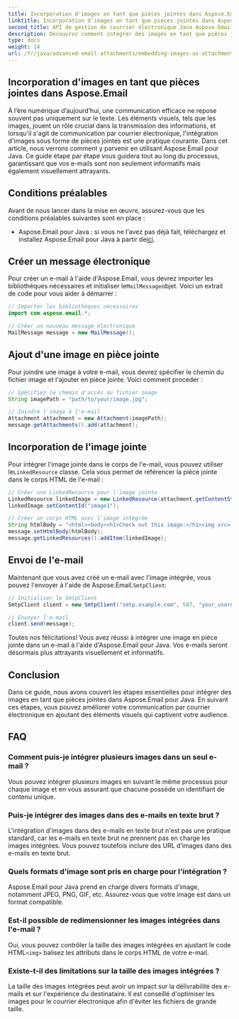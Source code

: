 ```yaml
---
title: Incorporation d'images en tant que pièces jointes dans Aspose.Email
linktitle: Incorporation d'images en tant que pièces jointes dans Aspose.Email
second_title: API de gestion de courrier électronique Java Aspose.Email
description: Découvrez comment intégrer des images en tant que pièces jointes dans Aspose.Email pour Java. Améliorez votre communication par courrier électronique avec un contenu visuellement attrayant.
type: docs
weight: 14
url: /fr/java/advanced-email-attachments/embedding-images-as-attachments/
---
```


## Incorporation d'images en tant que pièces jointes dans Aspose.Email

À l’ère numérique d’aujourd’hui, une communication efficace ne repose souvent pas uniquement sur le texte. Les éléments visuels, tels que les images, jouent un rôle crucial dans la transmission des informations, et lorsqu'il s'agit de communication par courrier électronique, l'intégration d'images sous forme de pièces jointes est une pratique courante. Dans cet article, nous verrons comment y parvenir en utilisant Aspose.Email pour Java. Ce guide étape par étape vous guidera tout au long du processus, garantissant que vos e-mails sont non seulement informatifs mais également visuellement attrayants.

## Conditions préalables

Avant de nous lancer dans la mise en œuvre, assurez-vous que les conditions préalables suivantes sont en place :

-  Aspose.Email pour Java : si vous ne l'avez pas déjà fait, téléchargez et installez Aspose.Email pour Java à partir de[ici](https://releases.aspose.com/email/java/).

## Créer un message électronique

 Pour créer un e-mail à l'aide d'Aspose.Email, vous devrez importer les bibliothèques nécessaires et initialiser le`MailMessage`objet. Voici un extrait de code pour vous aider à démarrer :

```java
// Importer les bibliothèques nécessaires
import com.aspose.email.*;

// Créer un nouveau message électronique
MailMessage message = new MailMessage();
```

## Ajout d'une image en pièce jointe

Pour joindre une image à votre e-mail, vous devrez spécifier le chemin du fichier image et l'ajouter en pièce jointe. Voici comment procéder :

```java
// Spécifiez le chemin d'accès au fichier image
String imagePath = "path/to/your/image.jpg";

// Joindre l'image à l'e-mail
Attachment attachment = new Attachment(imagePath);
message.getAttachments().add(attachment);
```

## Incorporation de l'image jointe

 Pour intégrer l'image jointe dans le corps de l'e-mail, vous pouvez utiliser le`LinkedResource` classe. Cela vous permet de référencer la pièce jointe dans le corps HTML de l'e-mail :

```java
// Créer une LinkedResource pour l'image jointe
LinkedResource linkedImage = new LinkedResource(attachment.getContentStream(), "image/jpeg");
linkedImage.setContentId("image1");

// Créer un corps HTML avec l'image intégrée
String htmlBody = "<html><body><h1>Check out this image:</h1><img src='cid:image1'></body></html>";
message.setHtmlBody(htmlBody);
message.getLinkedResources().addItem(linkedImage);
```

## Envoi de l'e-mail

 Maintenant que vous avez créé un e-mail avec l'image intégrée, vous pouvez l'envoyer à l'aide de Aspose.Email.`SmtpClient`:

```java
// Initialiser le SmtpClient
SmtpClient client = new SmtpClient("smtp.example.com", 587, "your_username", "your_password");

// Envoyer l'e-mail
client.send(message);
```

Toutes nos félicitations! Vous avez réussi à intégrer une image en pièce jointe dans un e-mail à l'aide d'Aspose.Email pour Java. Vos e-mails seront désormais plus attrayants visuellement et informatifs.

## Conclusion

Dans ce guide, nous avons couvert les étapes essentielles pour intégrer des images en tant que pièces jointes dans Aspose.Email pour Java. En suivant ces étapes, vous pouvez améliorer votre communication par courrier électronique en ajoutant des éléments visuels qui captivent votre audience.

## FAQ

### Comment puis-je intégrer plusieurs images dans un seul e-mail ?

Vous pouvez intégrer plusieurs images en suivant le même processus pour chaque image et en vous assurant que chacune possède un identifiant de contenu unique.

### Puis-je intégrer des images dans des e-mails en texte brut ?

L'intégration d'images dans des e-mails en texte brut n'est pas une pratique standard, car les e-mails en texte brut ne prennent pas en charge les images intégrées. Vous pouvez toutefois inclure des URL d’images dans des e-mails en texte brut.

### Quels formats d'image sont pris en charge pour l'intégration ?

Aspose.Email pour Java prend en charge divers formats d'image, notamment JPEG, PNG, GIF, etc. Assurez-vous que votre image est dans un format compatible.

### Est-il possible de redimensionner les images intégrées dans l'e-mail ?

 Oui, vous pouvez contrôler la taille des images intégrées en ajustant le code HTML`<img>` balisez les attributs dans le corps HTML de votre e-mail.

### Existe-t-il des limitations sur la taille des images intégrées ?

La taille des images intégrées peut avoir un impact sur la délivrabilité des e-mails et sur l'expérience du destinataire. Il est conseillé d'optimiser les images pour le courrier électronique afin d'éviter les fichiers de grande taille.
